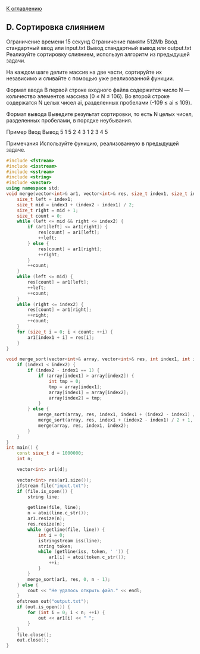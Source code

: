 [К оглавлению](../../README.md)

## D. Сортировка слиянием

Ограничение времени	15 секунд
Ограничение памяти	512Mb
Ввод	стандартный ввод или input.txt
Вывод	стандартный вывод или output.txt
Реализуйте сортировку слиянием, используя алгоритм из предыдущей задачи.

На каждом шаге делите массив на две части, сортируйте их независимо и сливайте с помощью уже реализованной функции.

Формат ввода
В первой строке входного файла содержится число N — количество элементов массива (0 ≤ N ≤ 106).
Во второй строке содержатся N целых чисел ai, разделенных пробелами (-109 ≤ ai ≤ 109).

Формат вывода
Выведите результат сортировки, то есть N целых чисел, разделенных пробелами, в порядке неубывания.

Пример
Ввод	Вывод
5
1 5 2 4 3
1 2 3 4 5 

Примечания
Используйте функцию, реализованную в предыдущей задаче.

```cpp
#include <fstream>
#include <iostream>
#include <sstream>
#include <string>
#include <vector>
using namespace std;
void merge(vector<int>& ar1, vector<int>& res, size_t index1, size_t index2) {
    size_t left = index1;
    size_t mid = index1 + (index2 - index1) / 2;
    size_t right = mid + 1;
    size_t count = 0;
    while (left <= mid && right <= index2) {
        if (ar1[left] <= ar1[right]) {
            res[count] = ar1[left];
            ++left;
        } else {
            res[count] = ar1[right];
            ++right;
        }
        ++count;
    }
    while (left <= mid) {
        res[count] = ar1[left];
        ++left;
        ++count;
    }
    while (right <= index2) {
        res[count] = ar1[right];
        ++right;
        ++count;
    }
    for (size_t i = 0; i < count; ++i) {
        ar1[index1 + i] = res[i];
    }
}

void merge_sort(vector<int>& array, vector<int>& res, int index1, int index2) {
    if (index1 < index2) {
        if (index2 - index1 == 1) {
            if (array[index1] > array[index2]) {
                int tmp = 0;
                tmp = array[index1];
                array[index1] = array[index2];
                array[index2] = tmp;
            }
        } else {
            merge_sort(array, res, index1, index1 + (index2 - index1) / 2);
            merge_sort(array, res, index1 + (index2 - index1) / 2 + 1, index2);
            merge(array, res, index1, index2);
        }
    }
}
int main() {
    const size_t d = 1000000;
    int n;

    vector<int> ar1(d);

    vector<int> res(ar1.size());
    ifstream file("input.txt");
    if (file.is_open()) {
        string line;

        getline(file, line);
        n = atoi(line.c_str());
        ar1.resize(n);
        res.resize(n);
        while (getline(file, line)) {
            int i = 0;
            istringstream iss(line);
            string token;
            while (getline(iss, token, ' ')) {
                ar1[i] = atoi(token.c_str());
                ++i;
            }
        }
        merge_sort(ar1, res, 0, n - 1);
    } else {
        cout << "Не удалось открыть файл." << endl;
    }
    ofstream out("output.txt");
    if (out.is_open()) {
        for (int i = 0; i < n; ++i) {
            out << ar1[i] << " ";
        }
    }
    file.close();
    out.close();
}
```